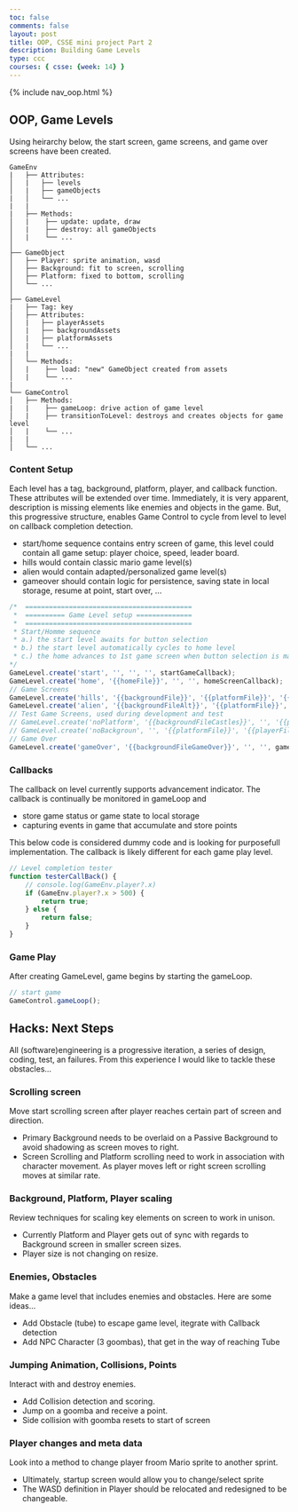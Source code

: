 ```yaml
---
toc: false
comments: false
layout: post
title: OOP, CSSE mini project Part 2
description: Building Game Levels
type: ccc
courses: { csse: {week: 14} }
---
```


{% include nav_oop.html %}

## OOP, Game Levels

Using heirarchy below, the start screen, game screens, and game over screens have been created.

```text
GameEnv
|   ├── Attributes:
│   |   ├── levels
│   |   ├── gameObjects
|   │   └── ...
|   |
|   ├── Methods: 
│   |    ├── update: update, draw
│   |    ├── destroy: all gameObjects
│   |    └── ...
│
├── GameObject
│   ├── Player: sprite animation, wasd
│   ├── Background: fit to screen, scrolling 
│   ├── Platform: fixed to bottom, scrolling
│   └── ...
│
├── GameLevel
|   ├── Tag: key
│   ├── Attributes:
│   |   ├── playerAssets
│   |   ├── backgroundAssets
│   |   ├── platformAssets
│   |   └── ...
|   |
│   └── Methods: 
│   |    ├── load: "new" GameObject created from assets
│   |    └── ...
|
└── GameControl
│   ├── Methods: 
|   |    ├── gameLoop: drive action of game level
│   |    ├── transitionToLevel: destroys and creates objects for game level
│   |    └── ...
|   |
│   └── ...
```

### Content Setup

Each level has a tag, background, platform, player, and callback function.  These attributes will be extended over time.  Immediately, it is very apparent, description is missing elements like enemies and objects in the game.  But, this progressive structure, enables Game Control to cycle from level to level on callback completion detection. 

- start/home sequence contains entry screen of game, this level could contain all game setup: player choice, speed, leader board.
- hills would contain classic mario game level(s)
- alien would contain adapted/personalized game level(s)
- gameover should contain logic for persistence, saving state in local storage, resume at point, start over, ...  


```javascript
/*  ==========================================
 *  ========== Game Level setup ==============
 *  ==========================================
 * Start/Homme sequence
 * a.) the start level awaits for button selection
 * b.) the start level automatically cycles to home level
 * c.) the home advances to 1st game screen when button selection is made
*/
GameLevel.create('start', '', '', '', startGameCallback);
GameLevel.create('home', '{{homeFile}}', '', '', homeScreenCallback);
// Game Screens
GameLevel.create('hills', '{{backgroundFile}}', '{{platformFile}}', '{{playerFile}}', testerCallBack);
GameLevel.create('alien', '{{backgroundFileAlt}}', '{{platformFile}}', '{{playerFile}}', testerCallBack);
// Test Game Screens, used during development and test
// GameLevel.create('noPlatform', '{{backgroundFileCastles}}', '', '{{playerFile}}', testerCallBack);
// GameLevel.create('noBackgroun', '', '{{platformFile}}', '{{playerFile}}', testerCallBack);
// Game Over
GameLevel.create('gameOver', '{{backgroundFileGameOver}}', '', '', gameOverCallBack);
```

### Callbacks

The callback on level currently supports advancement indicator.  The callback is continually be monitored in gameLoop and 

- store game status or game state to local storage
- capturing events in game that accumulate and store points


This below code is considered dummy code and is looking for purposefull implementation.  The callback is likely different for each game play level.

```javascript
// Level completion tester
function testerCallBack() {
    // console.log(GameEnv.player?.x)
    if (GameEnv.player?.x > 500) {
        return true;
    } else {
        return false;
    }
}
```

### Game Play

After creating GameLevel, game begins by starting the gameLoop.

```javascript
// start game
GameControl.gameLoop();
```

## Hacks: Next Steps

All (software)engineering is a progressive iteration, a series of design, coding, test, an failures.  From this experience I would like to tackle these obstacles...

### Scrolling screen
Move start scrolling screen after player reaches certain part of screen and direction.  

- Primary Background needs to be overlaid on a Passive Background to avoid shadowing as screen moves to right.
- Screen Scrolling and Platform scrolling need to work in association with character movement.  As player moves left or right screen scrolling moves at similar rate. 

### Background, Platform, Player scaling
Review techniques for scaling key elements on screen to work in unison. 

- Currently Platform and Player gets out of sync with regards to Background screen in smaller screen sizes.
- Player size is not changing on resize.

### Enemies, Obstacles
Make a game level that includes enemies and obstacles.  Here are some ideas...

- Add Obstacle (tube) to escape game level, itegrate with Callback detection
- Add NPC Character (3 goombas), that get in the way of reaching Tube 

### Jumping Animation, Collisions, Points
Interact with and destroy enemies.

- Add Collision detection and scoring.  
- Jump on a goomba and receive a point.  
- Side collision with goomba resets to start of screen

### Player changes and meta data
Look into a method to change player froom Mario sprite to another sprint.  

- Ultimately, startup screen would allow you to change/select sprite
- The WASD definition in Player should be relocated and redesigned to be changeable.
